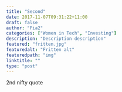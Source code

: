 ```yaml
---
title: "Second"
date: 2017-11-07T09:31:22+11:00
draft: false
author: "Pia2"
categories: ["Women in Tech", "Investing"]
description: "Description description"
featured: "fritten.jpg"
featuredalt: "Fritten alt"
featuredpath: "img"
linktitle: ""
type: "post"
---
```


2nd nifty quote